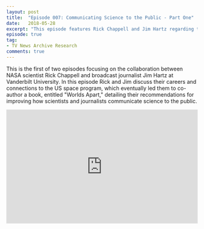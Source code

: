 ```yaml
---
layout: post
title:  "Episode 007: Communicating Science to the Public - Part One"
date:   2018-05-28
excerpt: "This episode features Rick Chappell and Jim Hartz regarding their careers and two year collaboration at Vanderbilt University to develop recommendations for improving how scientists and journalists communicate science to the public."
episode: true
tag:
- TV News Archive Research
comments: true
---
```

This is the first of two episodes focusing on the collaboration between NASA scientist Rick Chappell and broadcast journalist Jim Hartz at Vanderbilt University. In this episode Rick and Jim discuss their careers and connections to the US space program, which eventually led them to co-author a book, entitled "Worlds Apart," detailing their recommendations for improving how scientists and journalists communicate science to the public.

<iframe width="100%" height="300" scrolling="no" frameborder="no" allow="autoplay" src="https://w.soundcloud.com/player/?url=https%3A//api.soundcloud.com/tracks/450291528%3Fsecret_token%3Ds-uggfh&color=%23ff5500&auto_play=false&hide_related=false&show_comments=true&show_user=true&show_reposts=false&show_teaser=true&visual=true"></iframe>
